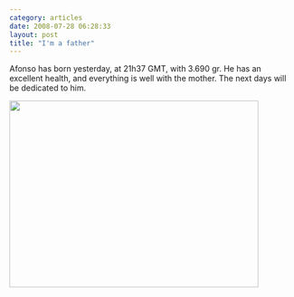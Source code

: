 ```yaml
---
category: articles
date: 2008-07-28 06:28:33
layout: post
title: "I'm a father"
---
```


<p>Afonso has born yesterday, at 21h37 GMT, with 3.690 gr. He has an excellent health, and everything is well with the mother. The next days will be dedicated to him.</p>

<p><img width="440" height="330" src="https://joaobordalo.com/images/static/blog/afonso2.jpg"></p>
